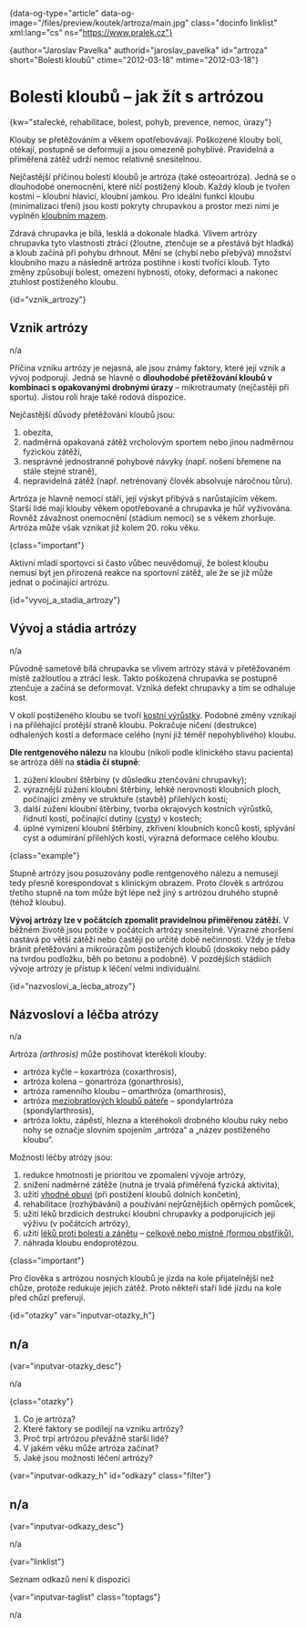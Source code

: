 
{data-og-type="article" data-og-image="/files/preview/koutek/artroza/main.jpg" class="docinfo linklist" xml:lang="cs" ns="https://www.pralek.cz"}

{author="Jaroslav Pavelka" authorid="jaroslav_pavelka" id="artroza" short="Bolesti kloubů" ctime="2012-03-18" mtime="2012-03-18"}

# Bolesti kloubů – jak žít s artrózou

<!-- generated attribute kw by user_udpatekw.sh on 2019-01-10, do not edit -->

{kw="stařecké, rehabilitace, bolest, pohyb, prevence, nemoc, úrazy"}

Klouby se přetěžováním a věkem opotřebovávají. Poškozené klouby bolí, otékají, postupně se deformují a jsou omezeně pohyblivé. Pravidelná a přiměřená zátěž udrží nemoc relativně snesitelnou.

Nejčastější příčinou bolestí kloubů je artróza (také osteoartróza). Jedná se o dlouhodobé onemocnění, které ničí postižený kloub. Každý kloub je tvořen kostmi – kloubní hlavicí, kloubní jamkou. Pro ideální funkci kloubu (minimalizaci tření) jsou kosti pokryty chrupavkou a prostor mezi nimi je vyplněn [kloubním mazem][1].

Zdravá chrupavka je bílá, lesklá a dokonale hladká. Vlivem artrózy chrupavka tyto vlastnosti ztrácí (žloutne, ztenčuje se a přestává být hladká) a kloub začíná při pohybu drhnout. Mění se (chybí nebo přebývá) množství kloubního mazu a následně artróza postihne i kosti tvořící kloub. Tyto změny způsobují bolest, omezení hybnosti, otoky, deformaci a nakonec ztuhlost postiženého kloubu.

{id="vznik_artrozy"}

## Vznik artrózy

n/a

Příčina vzniku artrózy je nejasná, ale jsou známy faktory, které její vznik a vývoj podporují. Jedná se hlavně o **dlouhodobé přetěžování kloubů v kombinaci s opakovanými drobnými úrazy** – mikrotraumaty (nejčastěji při sportu). Jistou roli hraje také rodová dispozice.

Nejčastější důvody přetěžování kloubů jsou:

  1. obezita,
  2. nadměrná opakovaná zátěž vrcholovým sportem nebo jinou nadměrnou fyzickou zátěží,
  3. nesprávné jednostranné pohybové návyky (např. nošení břemene na stále stejné straně),
  4. nepravidelná zátěž (např. netrénovaný člověk absolvuje náročnou tůru).

Artróza je hlavně nemocí stáří, její výskyt přibývá s narůstajícím věkem. Starší lidé mají klouby věkem opotřebované a chrupavka je hůř vyživována. Rovněž závažnost onemocnění (stádium nemoci) se s věkem zhoršuje. Artróza může však vznikat již kolem 20. roku věku.

{class="important"}

Aktivní mladí sportovci si často vůbec neuvědomují, že bolest kloubu nemusí být jen přirozená reakce na sportovní zátěž, ale že se již může jednat o počínající artrózu.

{id="vyvoj\_a\_stadia_artrozy"}

## Vývoj a stádia artrózy

n/a

Původně sametově bílá chrupavka se vlivem artrózy stává v přetěžovaném místě zažloutlou a ztrácí lesk. Takto poškozená chrupavka se postupně ztenčuje a začíná se deformovat. Vzniká defekt chrupavky a tím se odhaluje kost.

V okolí postiženého kloubu se tvoří [kostní výrůstky][2]. Podobné změny vznikají i na přiléhající protější straně kloubu. Pokračuje ničení (destrukce) odhalených kostí a deformace celého (nyní již téměř nepohyblivého) kloubu.

**Dle rentgenového nálezu** na kloubu (nikoli podle klinického stavu pacienta) se artróza dělí na **stádia či stupně**:

  1. zúžení kloubní štěrbiny (v důsledku ztenčování chrupavky);
  2. výraznější zúžení kloubní štěrbiny, lehké nerovnosti kloubních ploch, počínající změny ve struktuře (stavbě) přilehlých kostí;
  3. další zúžení kloubní štěrbiny, tvorba okrajových kostních výrůstků, řídnutí kostí, počínající dutiny ([cysty][3]) v kostech;
  4. úplné vymizení kloubní štěrbiny, zkřivení kloubních konců kostí, splývání cyst a odumírání přilehlých kostí, výrazná deformace celého kloubu.

{class="example"}

Stupně artrózy jsou posuzovány podle rentgenového nálezu a nemusejí tedy přesně korespondovat s klinickým obrazem. Proto člověk s artrózou třetího stupně na tom může být lépe než jiný s artrózou druhého stupně (téhož kloubu).

**Vývoj artrózy lze v počátcích zpomalit pravidelnou přiměřenou zátěží.** V běžném životě jsou potíže v počátcích artrózy snesitelné. Výrazné zhoršení nastává po větší zátěži nebo častěji po určité době nečinnosti. Vždy je třeba bránit přetěžování a mikroúrazům postižených kloubů (doskoky nebo pády na tvrdou podložku, běh po betonu a podobně). V pozdějších stádiích vývoje artrózy je přístup k léčení velmi individuální.

{id="nazvoslovi\_a\_lecba_atrozy"}

## Názvosloví a léčba atrózy

n/a

Artróza _(arthrosis)_ může postihovat kterékoli klouby:

  * artróza kyčle – koxartróza (coxarthrosis),
  * artróza kolena – gonartróza (gonarthrosis),
  * artróza ramenního kloubu – omarthróza (omarthrosis),
  * artróza [meziobratlových kloubů páteře][4] – spondylartróza (spondylarthrosis),
  * artróza loktu, zápěstí, hlezna a kteréhokoli drobného kloubu ruky nebo nohy se označje slovním spojením „artróza“ a „název postiženého kloubu“.

Možnosti léčby atrózy jsou:

  1. redukce hmotnosti je prioritou ve zpomalení vývoje artrózy,
  2. snížení nadměrné zátěže (nutná je trvalá přiměřená fyzická aktivita),
  3. užití [vhodné obuvi][5] (při postižení kloubů dolních končetin),
  4. rehabilitace (rozhýbávání) a používání nejrůznějších opěrných pomůcek,
  5. užití léků brzdících destrukci kloubní chrupavky a podporujících její výživu (v počátcích artrózy),
  6. užití [léků proti bolesti a zánětu][6] – [celkově nebo místně (formou obstřiků)][7],
  7. náhrada kloubu endoprotézou.

{class="important"}

Pro člověka s artrózou nosných kloubů je jízda na kole přijatelnější než chůze, protože redukuje jejich zátěž. Proto někteří staří lidé jízdu na kole před chůzí preferují.

{id="otazky" var="inputvar-otazky_h"}

## n/a

{var="inputvar-otazky_desc"}

n/a

{class="otazky"}

  1. Co je artróza?
  2. Které faktory se podílejí na vzniku artrózy?
  3. Proč trpí artrózou převážně starší lidé?
  4. V jakém věku může artróza začínat?
  5. Jaké jsou možnosti léčení artrózy?

{var="inputvar-odkazy_h" id="odkazy" class="filter"}

## n/a

{var="inputvar-odkazy_desc"}

n/a

{var="linklist"}

Seznam odkazů není k dispozici

{var="inputvar-taglist" class="toptags"}

n/a

 [1]: onemocneni_slach
 [2]: patni_ostruha
 [3]: nezhoubne_nadory
 [4]: bolesti_v_zadech_houser
 [5]: vhodna_obuv
 [6]: leky_proti_bolesti
 [7]: lekove_formy

